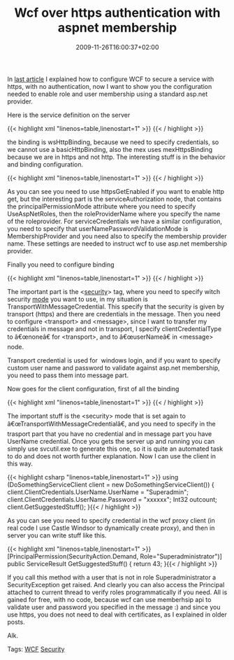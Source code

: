 ﻿---
title: "Wcf over https authentication with aspnet membership"
description: ""
date: 2009-11-26T16:00:37+02:00
draft: false
tags: [Security,Wcf]
categories: [NET framework]
---
In [last article](http://www.codewrecks.com/blog/index.php/2009/11/25/wcf-over-secure-transport/) I explained how to configure WCF to secure a service with https, with no authentication, now I want to show you the configuration needed to enable role and user membership using a standard asp.net provider.

Here is the service definition on the server

{{< highlight xml "linenos=table,linenostart=1" >}}
<service behaviorConfiguration="WsHttpWithAuthBehavior"
                name="MyProject.DoSomethingService">
    <endpoint address="https://mydomain.it/DoSomethingService.svc"
                 binding="wsHttpBinding" 
                 name="MyService" 
                 bindingConfiguration="wsHttps"
                 contract="MyProject.IDoSomethingService">
        <identity>
            <dns value="mydomain.it" />
        </identity>
    </endpoint>
    <endpoint address="mex" binding="mexHttpsBinding" contract="IMetadataExchange" />
</service>{{< / highlight >}}

<!-- Code inserted with Steve Dunn's Windows Live Writer Code Formatter Plugin.  http://dunnhq.com -->

the binding is wsHttpBinding, because we need to specify credentials, so we cannot use a basicHttpBinding, also the mex uses mexHttpsBinding because we are in https and not http. The interesting stuff is in the behavior and binding configuration.

{{< highlight xml "linenos=table,linenostart=1" >}}
<behavior name="WsHttpWithAuthBehavior">
    <serviceMetadata  httpsGetEnabled="true" />
    <serviceDebug includeExceptionDetailInFaults="true" />
    <serviceAuthorization
        principalPermissionMode="UseAspNetRoles"
        roleProviderName="aspRoleProvider" />
    <serviceCredentials>
        <userNameAuthentication
             userNamePasswordValidationMode ="MembershipProvider"
             membershipProviderName="aspMembershipProvider"/>
    </serviceCredentials>
</behavior>{{< / highlight >}}

<!-- Code inserted with Steve Dunn's Windows Live Writer Code Formatter Plugin.  http://dunnhq.com -->

As you can see you need to use httpsGetEnabled if you want to enable http get, but the interesting part is the serviceAuthorization node, that contains the principalPermissionMode attribute where you need to specify UseAspNetRoles, then the roleProviderName where you specify the name of the roleprovider. For serviceCredentials we have a similar configuration, you need to specify that userNamePasswordValidationMode is MembershipProvider and you need also to specify the membership provider name. These settings are needed to instruct wcf to use asp.net membership provider.

Finally you need to configure binding

{{< highlight xml "linenos=table,linenostart=1" >}}
<bindings>
    <wsHttpBinding>
        <binding name="wsHttps" >
            <readerQuotas maxStringContentLength="128000"/>
            <security mode="TransportWithMessageCredential" >
                <transport clientCredentialType="None"/>
                <message clientCredentialType="UserName"/>
            </security>
        </binding>{{< / highlight >}}

<!-- Code inserted with Steve Dunn's Windows Live Writer Code Formatter Plugin.  http://dunnhq.com -->

The important part is the &lt;[security](http://msdn.microsoft.com/en-us/library/ms789011.aspx)&gt; tag, where you need to specify witch security [mode](http://msdn.microsoft.com/en-us/library/system.servicemodel.wshttpsecurity.mode.aspx) you want to use, in my situation is TransportWithMessageCredential. This specify that the security is given by transport (https) and there are credentials in the message. Then you need to configure &lt;transport&gt; and &lt;message&gt;, since I want to transfer my credentials in message and not in transport, I specify clientCredentialType to â€œnoneâ€ for &lt;transport&gt;, and to â€œuserNameâ€ in &lt;message&gt; node.

Transport credential is used for  windows login, and if you want to specify custom user name and password to validate against asp.net membership, you need to pass them into message part.

Now goes for the client configuration, first of all the binding

{{< highlight xml "linenos=table,linenostart=1" >}}
 <binding name="DoSomethingService" closeTimeout="00:01:00" openTimeout="00:01:00"
     receiveTimeout="00:10:00" sendTimeout="00:01:00" bypassProxyOnLocal="false"
     transactionFlow="false" hostNameComparisonMode="StrongWildcard"
     maxBufferPoolSize="524288" maxReceivedMessageSize="65536" messageEncoding="Text"
     textEncoding="utf-8" useDefaultWebProxy="true" allowCookies="false">
     <readerQuotas maxDepth="32" maxStringContentLength="8192" maxArrayLength="16384"
      maxBytesPerRead="4096" maxNameTableCharCount="16384" />
     <reliableSession ordered="true" inactivityTimeout="00:10:00"
      enabled="false" />
     <security mode="TransportWithMessageCredential">
      <transport clientCredentialType="None" proxyCredentialType="None"
       realm="">
       <extendedProtectionPolicy policyEnforcement="Never" />
      </transport>
      <message clientCredentialType="UserName" negotiateServiceCredential="true"
       establishSecurityContext="true" />
     </security>
    </binding>{{< / highlight >}}

<!-- Code inserted with Steve Dunn's Windows Live Writer Code Formatter Plugin.  http://dunnhq.com -->

The important stuff is the &lt;security&gt; mode that is set again to â€œTransportWithMessageCredentialâ€, and you need to specify in the trasport part that you have no credential and in message part you have UserName credential. Once you gets the server up and running you can simply use svcutil.exe to generate this one, so it is quite an automated task to do and does not worth further explanation. Now I can use the client in this way.

{{< highlight csharp "linenos=table,linenostart=1" >}}
using (DoSomethingServiceClient client = new DoSomethingServiceClient())
{
    client.ClientCredentials.UserName.UserName = "Superadmin";
    client.ClientCredentials.UserName.Password = "xxxxxx";
    Int32 outcount;
    client.GetSuggestedStuff();
}{{< / highlight >}}

<!-- Code inserted with Steve Dunn's Windows Live Writer Code Formatter Plugin.  http://dunnhq.com -->

As you can see you need to specify credential in the wcf proxy client (in real code I use Castle Windsor to dynamically create proxy), and then in server you can write stuff like this.

{{< highlight xml "linenos=table,linenostart=1" >}}
[PrincipalPermission(SecurityAction.Demand, Role="Superadministrator")]
public ServiceResult<Int32> GetSuggestedStuff()
{
    return 43;
}{{< / highlight >}}

<!-- Code inserted with Steve Dunn's Windows Live Writer Code Formatter Plugin.  http://dunnhq.com -->

If you call this method with a user that is not in role Superadministrator a SecurityException get raised. And clearly you can also access the Principal attached to current thread to verify roles programmatically if you need. All is gained for free, with no code, because wcf can use memberhsip api to validate user and password you specified in the message :) and since you use https, you does not need to deal with certificates, as I explained in older posts.

Alk.

Tags: [WCF](http://technorati.com/tag/WCF) [Security](http://technorati.com/tag/Security)
